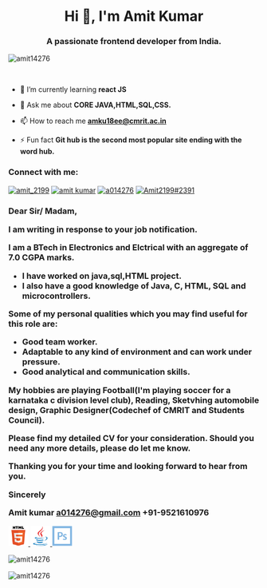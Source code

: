 
<h1 align="center">Hi 👋, I'm Amit Kumar</h1>
<h3 align="center">A passionate frontend developer from India.</h3>

<p align="left"> <img src="https://komarev.com/ghpvc/?username=amit14276&label=Profile%20views&color=0e75b6&style=flat" alt="amit14276" /> </p>

<p align="left"> <a href="https://twitter.com/" target="blank"><img src="https://img.shields.io/twitter/follow/?logo=twitter&style=for-the-badge" alt="" /></a> </p>

- 🌱 I’m currently learning **react JS**

- 💬 Ask me about **CORE JAVA,HTML,SQL,CSS.**

- 📫 How to reach me **amku18ee@cmrit.ac.in**

- ⚡ Fun fact **Git hub is the second most popular site ending with the word hub.**

<h3 align="left">Connect with me:</h3>
<p align="left">
<a href="https://instagram.com/amit_2199" target="blank"><img align="center" src="https://raw.githubusercontent.com/rahuldkjain/github-profile-readme-generator/master/src/images/icons/Social/instagram.svg" alt="amit_2199" height="30" width="40" /></a>
<a href="https://www.youtube.com/c/amit kumar" target="blank"><img align="center" src="https://raw.githubusercontent.com/rahuldkjain/github-profile-readme-generator/master/src/images/icons/Social/youtube.svg" alt="amit kumar" height="30" width="40" /></a>
<a href="https://www.hackerrank.com/a014276" target="blank"><img align="center" src="https://raw.githubusercontent.com/rahuldkjain/github-profile-readme-generator/master/src/images/icons/Social/hackerrank.svg" alt="a014276" height="30" width="40" /></a>
<a href="https://discord.gg/Amit2199#2391" target="blank"><img align="center" src="https://raw.githubusercontent.com/rahuldkjain/github-profile-readme-generator/master/src/images/icons/Social/discord.svg" alt="Amit2199#2391" height="30" width="40" /></a>
</p>

<h3 align="left">Dear Sir/ Madam,

I am writing in response to your job notification.

I am a BTech in Electronics and Elctrical with an aggregate of 7.0 CGPA marks.

- I have worked on java,sql,HTML project.
- I also have a good knowledge of Java, C, HTML, SQL and microcontrollers.

Some of my personal qualities which you may find useful for this role are:

- Good team worker.
- Adaptable to any kind of environment and can work under pressure.
- Good analytical and communication skills.

My hobbies are playing Football(I'm playing soccer for a karnataka c division level club), Reading, Sketvhing automobile design, Graphic Designer(Codechef of CMRIT and Students Council).

Please find my detailed CV for your consideration. Should you need any more details, please do let me know.

Thanking you for your time and looking forward to hear from you.

Sincerely

Amit kumar
a014276@gmail.com
+91-9521610976
</h3>
<p align="left"> <a href="https://www.w3.org/html/" target="_blank" rel="noreferrer"> <img src="https://raw.githubusercontent.com/devicons/devicon/master/icons/html5/html5-original-wordmark.svg" alt="html5" width="40" height="40"/> </a> <a href="https://www.java.com" target="_blank" rel="noreferrer"> <img src="https://raw.githubusercontent.com/devicons/devicon/master/icons/java/java-original.svg" alt="java" width="40" height="40"/> </a> <a href="https://www.photoshop.com/en" target="_blank" rel="noreferrer"> <img src="https://raw.githubusercontent.com/devicons/devicon/master/icons/photoshop/photoshop-line.svg" alt="photoshop" width="40" height="40"/> </a> </p>

<p><img align="center" src="https://github-readme-stats.vercel.app/api/top-langs?username=amit14276&show_icons=true&locale=en&layout=compact" alt="amit14276" /></p>

<p><img align="center" src="https://github-readme-streak-stats.herokuapp.com/?user=amit14276&" alt="amit14276" /></p>

